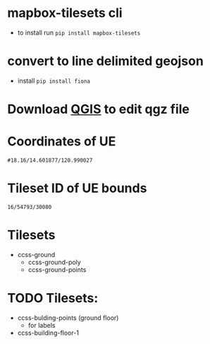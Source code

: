 # mapbox-tilesets cli
- to install run ```pip install mapbox-tilesets```
# convert to line delimited geojson
- install ```pip install fiona```
# Download [QGIS](https://qgis.org/en/site/) to edit qgz file

# Coordinates of UE
```
#18.16/14.601877/120.990027
```
# Tileset ID of UE bounds
 ```
16/54793/30080
```
# Tilesets
- ccss-ground
    - ccss-ground-poly
    - ccss-ground-points
# TODO Tilesets:
- ccss-bulding-points (ground floor)
    - for labels
- ccss-building-floor-1

